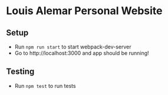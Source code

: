 # Louis Alemar Personal Website

## Setup
- Run `npm run start` to start webpack-dev-server
- Go to http://localhost:3000 and app should be running!

## Testing
- Run `npm test` to run tests